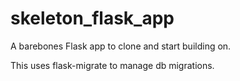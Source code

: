 # skeleton_flask_app
A barebones Flask app to clone and start building on.

This uses flask-migrate to manage db migrations.
